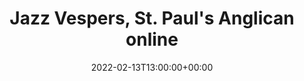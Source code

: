 ---
templateKey: event
id: 037CD978-069D-ABA4-6D81-ACC22C5B9ADE
date: 2022-02-13T13:00:00+00:00
eventTime: 1pm
title: "Jazz Vespers, St. Paul's Anglican online"
artist: Jazz Vespers
city: Westdale
venue: St. Paul's Anglican online
group: Tim Shia
guests: Allison Young, Marie Goudy, Stacie McGregor
---
